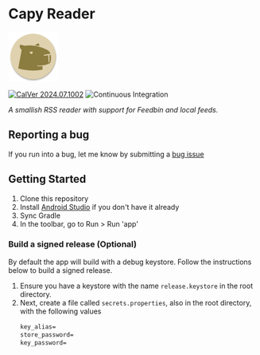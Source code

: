 # Capy Reader

<img src="./site/capy.png" width="100px">

<br/>

[![CalVer 2024.07.1002][img_version]][url_version] ![Continuous Integration](https://github.com/jocmp/capyreader/actions/workflows/ci.yml/badge.svg)

_A smallish RSS reader with support for Feedbin and local feeds._

<!-- [Download on Google Play][google_play_link] -->

## Reporting a bug

If you run into a bug, let me know by submitting a [bug issue]()

## Getting Started

1. Clone this repository
2. Install [Android Studio](https://developer.android.com/studio) if you don't have it already
3. Sync Gradle
4. In the toolbar, go to Run > Run 'app'

### Build a signed release (Optional)

By default the app will build with a debug keystore. Follow the instructions below to build a signed release.

1. Ensure you have a keystore with the name `release.keystore` in the root directory.
2. Next, create a file called `secrets.properties`, also in the root directory, with the following values
    ```properties
    key_alias=
    store_password=
    key_password=
    ```


[img_version]: https://img.shields.io/static/v1.svg?label=CalVer&message=2024.07.1002&color=blue
[url_version]: https://github.com/jocmp/capyreader
[google_play_link]: https://example.com
